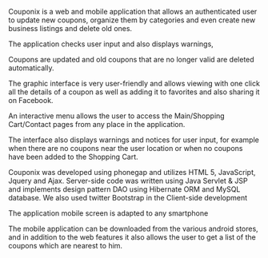 Couponix is a web and mobile application that allows an authenticated user to update new coupons, organize them by categories and even create new business listings and delete old ones.

The application checks user input and also displays warnings,

Coupons are updated and old coupons that are no longer valid are deleted automatically.

The graphic interface is very user-friendly and allows viewing with one click all the details of a coupon as well as adding it to favorites and also sharing it on Facebook.

An interactive menu allows the user to access the Main/Shopping Cart/Contact pages from any place in the application.

The interface also displays warnings and notices for user input, for example when there are no coupons near the user location or when no coupons have been added to the Shopping Cart.

Couponix was developed using phonegap and utilizes HTML 5, JavaScript, Jquery and Ajax. Server-side code was written using Java Servlet & JSP and implements design pattern DAO using Hibernate ORM and MySQL database. We also used twitter Bootstrap in the Client-side development

The application mobile screen is adapted to any smartphone

The mobile application can be downloaded from the various android stores, and in addition to the web features it also allows the user to get a list of the coupons which are nearest to him.
